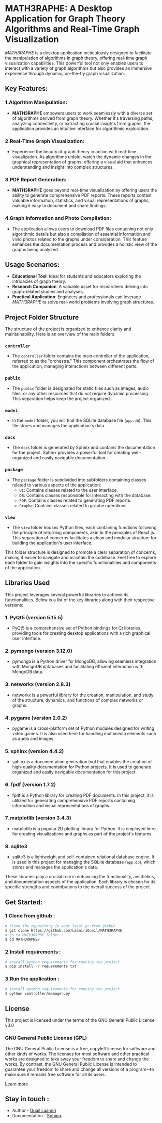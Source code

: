 # MATH3RAPHE: A Desktop Application for Graph Theory Algorithms and Real-Time Graph Visualization

*MATH3RAPHE* is a desktop application meticulously designed to facilitate the manipulation of algorithms in graph theory, offering real-time graph visualization capabilities. This powerful tool not only enables users to interact with a variety of graph algorithms but also provides an immersive experience through dynamic, on-the-fly graph visualization.

## Key Features:

### 1.Algorithm Manipulation:

- **MATH3RAPHE** empowers users to work seamlessly with a diverse set of algorithms derived from graph theory. Whether it's traversing paths, analyzing connectivity, or extracting crucial insights from graphs, the application provides an intuitive interface for algorithmic exploration.

### 2.Real-Time Graph Visualization:

- Experience the beauty of graph theory in action with real-time visualization. As algorithms unfold, watch the dynamic changes in the graphical representation of graphs, offering a visual aid that enhances understanding and insight into complex structures.

### 3.PDF Report Generation:

- **MATH3RAPHE** goes beyond real-time visualization by offering users the ability to generate comprehensive PDF reports. These reports contain valuable information, statistics, and visual representations of graphs, making it easy to document and share findings.

### 4.Graph Information and Photo Compilation:

- The application allows users to download PDF files containing not only algorithmic details but also a compilation of essential information and vivid photos related to the graphs under consideration. This feature enhances the documentation process and provides a holistic view of the graphs being analyzed.

## Usage Scenarios:

- **Educational Tool**: Ideal for students and educators exploring the intricacies of graph theory.
- **Research Companion**: A valuable asset for researchers delving into graph-related studies and analyses.
- **Practical Application**: Engineers and professionals can leverage *MATH3RAPHE* to solve real-world problems involving graph structures.


## Project Folder Structure

The structure of the project is organized to enhance clarity and maintainability. Here is an overview of the main folders:

### `controller`
- The `controller` folder contains the main controller of the application, referred to as the "orchestra." This component orchestrates the flow of the application, managing interactions between different parts.

### `public`
- The `public` folder is designated for static files such as images, audio files, or any other resources that do not require dynamic processing. This separation helps keep the project organized.

### `model`
- In the `model` folder, you will find the SQLite database file (`app.db`). This file stores and manages the application's data.

### `docs`
- The `docs` folder is generated by Sphinx and contains the documentation for the project. Sphinx provides a powerful tool for creating well-organized and easily navigable documentation.

### `package`
- The `package` folder is subdivided into subfolders containing classes related to various aspects of the application:
  - `UI`: Contains classes related to the user interface.
  - `DB`: Contains classes responsible for interacting with the database.
  - `PDF`: Contains classes related to generating PDF reports.
  - `Graphe`: Contains classes related to graphe operations 

### `view`
- The `view` folder houses Python files, each containing functions following the principle of returning components, akin to the principles of React.js. This separation of concerns facilitates a clean and modular structure for building the application's user interface.

This folder structure is designed to promote a clear separation of concerns, making it easier to navigate and maintain the codebase. Feel free to explore each folder to gain insights into the specific functionalities and components of the application.

## Libraries Used

This project leverages several powerful libraries to achieve its functionalities. Below is a list of the key libraries along with their respective versions:

### 1. PyQt5 (version 5.15.5)
- PyQt5 is a comprehensive set of Python bindings for Qt libraries, providing tools for creating desktop applications with a rich graphical user interface.

### 2. pymongo (version 3.12.0)
- pymongo is a Python driver for MongoDB, allowing seamless integration with MongoDB databases and facilitating efficient interaction with MongoDB data.

### 3. networkx (version 2.8.3)
- networkx is a powerful library for the creation, manipulation, and study of the structure, dynamics, and functions of complex networks or graphs.

### 4. pygame (version 2.0.2)
- pygame is a cross-platform set of Python modules designed for writing video games. It is also used here for handling multimedia elements such as audio and images.

### 5. sphinx (version 4.4.2)
- sphinx is a documentation generation tool that enables the creation of high-quality documentation for Python projects. It is used to generate organized and easily navigable documentation for this project.

### 6. fpdf (version 1.7.2)
- fpdf is a Python library for creating PDF documents. In this project, it is utilized for generating comprehensive PDF reports containing information and visual representations of graphs.

### 7. matplotlib (version 3.4.3)
- matplotlib is a popular 2D plotting library for Python. It is employed here for creating visualizations and graphs as part of the project's features.
### 8. sqlite3
- sqlite3 is a lightweight and self-contained relational database engine. It is used in this project for managing the SQLite database (`app.db`), which stores and manages the application's data.

These libraries play a crucial role in enhancing the functionality, aesthetics, and documentation aspects of the application. Each library is chosen for its specific strengths and contributions to the overall success of the project.


## Get Started:

### 1.Clone from github : 
```bash
# clone the repository in your local pc from github
$ git clone https://github.com/LaamiriOuail/MATH3RAPHE
# go to MATH3RAPHE folder :
$ cd MATH3RAPHE/
```

### 2.Install requirements : 
```bash
# install python requirements for running the project
$ pip install -r requerements.txt
```

### 3.Run the application : 
```bash
# install python requirements for running the project
$ python controller/manager.py
```



## License

This project is licensed under the terms of the GNU General Public License v3.0 

### GNU General Public License (GPL)

The GNU General Public License is a free, copyleft license for software and other kinds of works. The licenses for most software and other practical works are designed to take away your freedom to share and change the works. By contrast, the GNU General Public License is intended to guarantee your freedom to share and change all versions of a program--to make sure it remains free software for all its users.

[Learn more](LICENSE)






## Stay in touch :
- Author - [Ouail Laamiri](https://www.linkedin.com/in/ouaillaamiri/) 
- Documentation - [Sphinix](https://laamiriouail.github.io/MATH3RAPHE/)